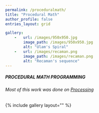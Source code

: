 ```yaml
---
permalink: /proceduralmath/
title: "Procedural Math"
author_profile: false
entries_layout: grid

gallery:
    -   url: /images/950x950.jpg
        image_path: /images/950x950.jpg
        alt: "Ulam's Spiral"
    -   url: /images/recaman.png
        image_path: /images/recaman.png
        alt: "Recaman's sequence"
---
```


##### PROCEDURAL MATH PROGRAMMING
###### Most of this work was done on [Processing](processing.org)


{% include gallery layout="" %}

<!-- <figure>
   <a href="/images/timestides.png">
   <img src="/images/timestides.png"
      alt="Times Tide will Smother You" />
   </a>
</figure>

<figure>
   <a href="/images/Final+Yellow+Key.png">
   <img src="/images/Final+Yellow+Key.png"
      alt="Final Yellow Key Render" />
   </a>
</figure> -->